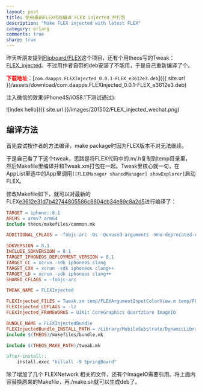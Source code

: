 ```yaml
---
layout: post
title: 使用最新FLEX代码编译 FLEX injected 并打包
description: "Make FLEX injected with latest FLEX"
category: erlang
comments: true
share: true
---
```


昨天听朋友提到[Flipboard/FLEX](https://github.com/Flipboard/FLEX)这个项目，还有个用theos写的Tweak：[FLEX_injected](https://github.com/dtrukr/FLEX_injected)。不过用作者自带的deb安装了不能用，于是自己重新编译了个。

<span style="color:#F00">**下载地址**</span>：[`com.daapps.FLEXInjected_0.0.1-FLEX_e3612e3.deb`]({{ site.url }}/assets/download/com.daapps.FLEXInjected_0.0.1-FLEX_e3612e3.deb)

注入微信的效果(iPhone4S/iOS8.1下测试通过):

![index hello]({{ site.url }}/images/201502/FLEX_injected_wechat.png)

## 编译方法

首先尝试按作者的方法编译，make package时因为FLEX版本不对无法继续。

于是自己看了下这个tweak，思路是将FLEX代码中的.m/.h复制到temp目录里，然后Makefile里编译并和Tweak.xm打包在一起。Tweak里核心就一句，在AppList里选中的App里调用`[[FLEXManager sharedManager] showExplorer]`启动FLEX。

修改Makefile如下，就可以对最新的FLEX[e3612e31d7b42744805586c8804cb34e89c8a2d5](https://github.com/Flipboard/FLEX/commit/e3612e31d7b42744805586c8804cb34e89c8a2d5)进行编译了：

~~~makefile
TARGET = iphone::8.1
ARCHS = armv7 arm64
include theos/makefiles/common.mk

ADDITIONAL_CFLAGS = -fobjc-arc -Os -Qunused-arguments -Wno-deprecated-declarations -Itemp -Wno-c++11-extensions -Xclang -fobjc-runtime-has-weak

SDKVERSION = 8.1
INCLUDE_SDKVERSION = 8.1
TARGET_IPHONEOS_DEPLOYMENT_VERSION = 8.1
TARGET_CC = xcrun -sdk iphoneos clang
TARGET_CXX = xcrun -sdk iphoneos clang++
TARGET_LD = xcrun -sdk iphoneos clang++
SHARED_CFLAGS = -fobjc-arc

TWEAK_NAME = FLEXInjected

FLEXInjected_FILES = Tweak.xm temp/FLEXArgumentInputColorView.m temp/FLEXArgumentInputFontsPickerView.m temp/FLEXArgumentInputFontView.m temp/FLEXArgumentInputJSONObjectView.m temp/FLEXArgumentInputNotSupportedView.m temp/FLEXArgumentInputNumberView.m temp/FLEXArgumentInputStringView.m temp/FLEXArgumentInputStructView.m temp/FLEXArgumentInputSwitchView.m temp/FLEXArgumentInputTextView.m temp/FLEXArgumentInputView.m temp/FLEXArgumentInputViewFactory.m temp/FLEXDefaultEditorViewController.m temp/FLEXFieldEditorView.m temp/FLEXFieldEditorViewController.m temp/FLEXIvarEditorViewController.m temp/FLEXMethodCallingViewController.m temp/FLEXPropertyEditorViewController.m temp/FLEXExplorerToolbar.m temp/FLEXExplorerViewController.m temp/FLEXManager.m temp/FLEXToolbarItem.m temp/FLEXWindow.m temp/FLEXClassesTableViewController.m temp/FLEXFileBrowserSearchOperation.m temp/FLEXFileBrowserTableViewController.m temp/FLEXGlobalsTableViewController.m temp/FLEXInstancesTableViewController.m temp/FLEXLibrariesTableViewController.m temp/FLEXLiveObjectsTableViewController.m temp/FLEXWebViewController.m temp/FLEXSystemLogMessage.m temp/FLEXSystemLogTableViewCell.m temp/FLEXSystemLogTableViewController.m temp/FLEXArrayExplorerViewController.m temp/FLEXClassExplorerViewController.m temp/FLEXDefaultsExplorerViewController.m temp/FLEXDictionaryExplorerViewController.m temp/FLEXGlobalsTableViewControllerEntry.m temp/FLEXImageExplorerViewController.m temp/FLEXLayerExplorerViewController.m temp/FLEXObjectExplorerFactory.m temp/FLEXObjectExplorerViewController.m temp/FLEXSetExplorerViewController.m temp/FLEXViewControllerExplorerViewController.m temp/FLEXViewExplorerViewController.m temp/FLEXHeapEnumerator.m temp/FLEXResources.m temp/FLEXRuntimeUtility.m temp/FLEXUtility.m temp/FLEXHierarchyTableViewCell.m temp/FLEXHierarchyTableViewController.m temp/FLEXImagePreviewViewController.m temp/FLEXNetworkTransactionDetailTableViewController.m temp/FLEXNetworkTransactionTableViewCell.m temp/FLEXNetworkTransaction.m temp/FLEXNetworkSettingsTableViewController.m temp/FLEXNetworkRecorder.m temp/FLEXArgumentInputDateView.m temp/FLEXFileBrowserFileOperationController.m temp/FLEXMultilineTableViewCell.m temp/FLEXNetworkHistoryTableViewController.m temp/FLEXNetworkObserver.m
FLEXInjected_LDFLAGS = -lz
FLEXInjected_FRAMEWORKS = UIKit CoreGraphics QuartzCore ImageIO

BUNDLE_NAME = FLEXInjectedBundle
FLEXInjectedBundle_INSTALL_PATH = /Library/MobileSubstrate/DynamicLibraries
include $(THEOS)/makefiles/bundle.mk

include $(THEOS_MAKE_PATH)/tweak.mk

after-install::
	install.exec "killall -9 SpringBoard"
~~~

除了增加了几个 FLEXNetwork 相关的文件，还有个ImageIO需要引用。将上面内容替换原来的Makefile，再./make.sh就可以生成deb了。

